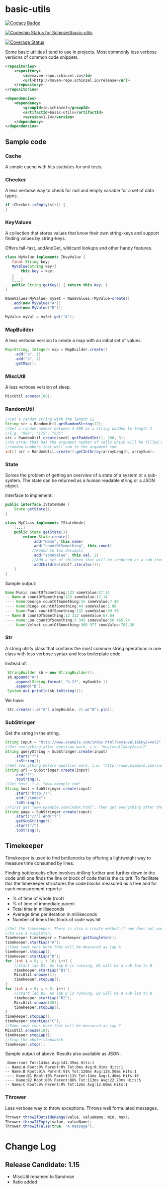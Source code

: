 # basic-utils

[![Codacy Badge](https://api.codacy.com/project/badge/Grade/fff657b5b823421997eeb2db64358f0e)](https://www.codacy.com/app/Kollektiva/basic-utils?utm_source=github.com&amp;utm_medium=referral&amp;utm_content=Schinzel/basic-utils&amp;utm_campaign=Badge_Grade)

[ ![Codeship Status for Schinzel/basic-utils](https://app.codeship.com/projects/742c59b0-b3aa-0134-6585-2a924262b5e8/status?branch=master)](https://app.codeship.com/projects/193508)

[![Coverage Status](https://coveralls.io/repos/github/Schinzel/basic-utils/badge.svg?branch=master)](https://coveralls.io/github/Schinzel/basic-utils?branch=master)

Some basic utilities I tend to use in projects. Most commonly less verbose versions of common code snippets.

```xml
<repositories>
	<repository>
		<id>maven-repo.schinzel.io</id>
		<url>http://maven-repo.schinzel.io/release</url>
	</repository>
</repositories>    

<dependencies>
	<dependency>
		<groupId>io.schinzel</groupId>
		<artifactId>basic-utils</artifactId>
		<version>1.14</version>
	</dependency>
</dependencies>    
```

## Sample code

### Cache
A simple cache with hits statistics for unit tests.


### Checker
A less verbose way to check for null and empty variable for a set of data types.
```java
if (Checker.isEmpty(str)) {
}
```


### KeyValues
A collection that stores values that know their own string-keys and support finding values by string-keys. 

Offers fail-fast, addAndGet, wildcard lookups and other handy features. 
 ```java
class MyValue implements IKeyValue {
    final String key;
    MyValue(String key){ 
        this.key = key;
    }
	[...]
	public String getKey() { return this.key; }
}

NameValues<MyValue> mySet = NameValues.<MyValue>create()
	.add(new MyValue("A"))
	.add(new MyValue("B"));

MyValue myVal = mySet.get("A");
```


### MapBuilder
A less verbose version to create a map with an initial set of values.
```java
Map<String, Integer> map = MapBuilder.create()
	.add("a", 1)
	.add("b", 2)
	.getMap();
```


### MiscUtil
A less verbose version of sleep.
```java
MiscUtil.snooze(100);
```

### RandomUtil
```java
//Get a random string with the length 12
String str = RandomUtil.getRandomString(12);
//Get a random number between 1-200 as a string padded to length 3
//E.g. "009", "175", "035"
str = RandomUtil.create(seed).getPaddedInt(1, 200, 3);
//An array that has the argument number of cells which will be filled with
//random numbers that will sum to the argument sum
int[] arr = RandomUtil.create().getIntArray(arrayLength, arraySum);
```


### State
Solves the problem of getting an overview of a state of a system or a sub-system. The state can be returned as a human readable string or a JSON object.

Interface to implement:
```java
public interface IStateNode {
	State getState();
}

class MyClass implements IStateNode{
	[...]
	public State getState(){
		return State.create()
			.add("Name", this.name)
			.add("countOfSomething", this.count)
			//Round to two decimals
			.add("someValue", this.val, 2)
			//Add a set of children that will be rendered as a sub tree
			.addChildren(stuff.iterator());
	}
}
```

 Sample output:
```java
Name:Music countOfSomething:123 someValue:17.14
-- Name:A countOfSomething:123 someValue:17.14
---- Name:George countOfSomething:55 someValue:7.40
---- Name:Ringo countOfSomething:44 someValue:1.88
---- Name:Paul countOfSomething:132 someValue:99.30
-- Name:B countOfSomething:12 312 someValue:67.84
---- Name:Lou countOfSomething:3 345 someValue:56 465.74
---- Name:Velvet countOfSomething:368 977 someValue:787.20
```

### Str
A string utility class that contains the most common string operations in 
one class with less verbose syntax and less boilerplate code.

 Instead of:
```java
 StringBuilder sb = new StringBuilder();
 sb.append("A")
    .append(String.format( "%.2f", myDouble ))
    .append("B");
 System.out.println(sb.toString());
```
 
 We have:
```java
 Str.create().a("A").a(myDouble, 2).a("B").pln();
```




### SubStringer
Get the string in the string.
```java
String input = "http://www.example.com/index.html?key1=val1&key2=val2";
//Get everything after question mark, i.e. "key1=val1&key2=val2"
String queryString = SubStringer.create(input)
	.start("?")
	.toString();
//Get everything before question mark, i.e. "http://www.example.com/index.html"
String url = SubStringer.create(input)
	.end("?")
	.toString();
//Get host, i.e. "www.example.com"
String host = SubStringer.create(input)
	.start("http://")
	.end("/index")
	.toString();
//First get "www.example.com/index.html", then get everything after the slash, i.e. "index.html"
String page = SubStringer.create(input)
	.start("//").end("?")
	.getSubStringer()
	.start("/")
	.toString();				
```



## Timekeeper
Timekeeper is used to find bottlenecks by offering a lightweight way to measure time consumed by lines.

Finding bottlenecks often involves drilling further and further down in the code until one finds the line or block of code that is the culprit. To facilitate this the timekeeper structures the code blocks measured as a tree and for each measurement reports:
* % of time of whole (root)
* % of time of immediate parent
* Total time in milliseconds
* Average time per iteration in milliseconds
* Number of times this block of code was hit

```java
//Get the timekeeper. There is also a create method if one does not want
//to use a singleton.
Timekeeper timekeeper = Timekeeper.getSingleton();
timekeeper.startLap("A");
//Some code runs here that will be measured as lap A
timekeeper.stopLap();
timekeeper.startLap("B");
for (int i = 0; i < 10; i++) {
	//Start lab B1. As lap B is running, B1 will be a sub-lap to B.
	timekeeper.startLap("B1");
	MiscUtil.snooze(1);
	timekeeper.stopLap();
}
for (int i = 0; i < 5; i++) {
	//Start lab B2. As lap B is running, B2 will be a sub-lap to B.
	timekeeper.startLap("B2");
	MiscUtil.snooze(20);
	timekeeper.stopLap();
}
timekeeper.stopLap();
timekeeper.startLap("C");
//Some code runs here that will be measured as lap C
MiscUtil.snooze(10);
timekeeper.stopLap();
//Stop the whole stopwatch
timekeeper.stop();
```

Sample output of above. Results also available as JSON.
```
 Name:root Tot:141ms Avg:141.35ms Hits:1
-- Name:A Root:0% Parent:0% Tot:0ms Avg:0.01ms Hits:1
-- Name:B Root:91% Parent:91% Tot:128ms Avg:128.50ms Hits:1
---- Name:B1 Root:10% Parent:11% Tot:14ms Avg:1.46ms Hits:10
---- Name:B2 Root:80% Parent:88% Tot:113ms Avg:22.70ms Hits:5
-- Name:C Root:9% Parent:9% Tot:12ms Avg:12.69ms Hits:1
```



### Thrower
Less verbose way to throw exceptions. Throws well formulated messages.
```java
Thrower.throwIfOutsideRange(value, valueName, min, max);
Thrower.throwIfEmpty(value, valueName);
Thrower.throwIfFalse(true, "A message");
```

# Change Log
## Release Candidate: 1.15
- MiscUtil renamed to Sandman
- Ratio added

